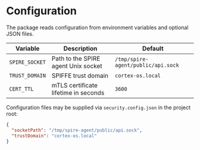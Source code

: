 # Configuration

The package reads configuration from environment variables and optional JSON files.

| Variable | Description | Default |
| --- | --- | --- |
| `SPIRE_SOCKET` | Path to the SPIRE agent Unix socket | `/tmp/spire-agent/public/api.sock` |
| `TRUST_DOMAIN` | SPIFFE trust domain | `cortex-os.local` |
| `CERT_TTL` | mTLS certificate lifetime in seconds | `3600` |

Configuration files may be supplied via `security.config.json` in the project root:

```json
{
  "socketPath": "/tmp/spire-agent/public/api.sock",
  "trustDomain": "cortex-os.local"
}
```
